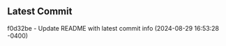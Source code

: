 
## Latest Commit
f0d32be - Update README with latest commit info (2024-08-29 16:53:28 -0400) <Yunxi-Zhou>
